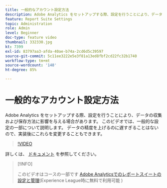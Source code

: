 ```yaml
---
title: 一般的なアカウント設定方法
description: Adobe Analytics をセットアップする際、設定を行うことにより、データの収集および保存方法に影響を与える場合があります。 このビデオでは、一般的な設定の一部について説明します。 データの精度を上げるのに遅すぎることはないので、実装後にこれらを変更することもできます。
feature: Report Suite Settings
topic: Administration
role: Admin
level: Beginner
doc-type: feature video
thumbnail: 332330.jpg
kt: 7399
exl-id: 83797aa3-afda-40ae-b74a-2cd6d5c39597
source-git-commit: 5c11ee3222e5e3f81a13ed8fbf2cd22fc32b1740
workflow-type: tm+mt
source-wordcount: '148'
ht-degree: 85%

---
```


# 一般的なアカウント設定方法

Adobe Analytics をセットアップする際、設定を行うことにより、データの収集および保存方法に影響を与える場合があります。 このビデオでは、一般的な設定の一部について説明します。 データの精度を上げるのに遅すぎることはないので、実装後にこれらを変更することもできます。

>[!VIDEO](https://video.tv.adobe.com/v/332330/?quality=12&learn=on)

詳しくは、 [ドキュメント](https://experienceleague.adobe.com/docs/analytics/admin/admin-tools/general-acct-settings-admin.html?lang=ja#admin-tools) を参照してください。

>[!INFO]
>
> このビデオはコースの一部です [Adobe Analyticsでのレポートスイートの設定と管理](https://experienceleague.adobe.com/?recommended=Analytics-A-1-2021.1.administration&amp;lang=ja)(Experience League時に無料で利用可能 )